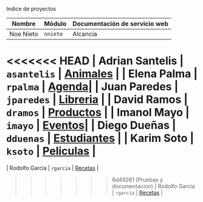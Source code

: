 Indice de proyectos

| Nombre | Módulo | Documentación de servicio web                        |
| ----------- | -------------- | ---
| Noe Nieto   | `nnieto`  | Alcancía |
<<<<<<< HEAD
| Adrian Santelis   | `asantelis`  | [Animales](asantelis.md) |
| Elena Palma | `rpalma`  | [Agenda](rpalma.md)|
| Juan Paredes   | `jparedes`  | [Libreria](jparedes.md) |
| David Ramos   | `dramos`  | [Productos](dramos.md) |
| Imanol Mayo | `imayo` | [Eventos](imayo.md)|
| Diego Dueñas   | `dduenas`  | [Estudiantes](dduenas.md) |
| Karim Soto   | `ksoto`  | [Peliculas](ksoto.md) |
=======
| Rodolfo Garcia   | `rgarcia`  | [Recetas](rgarcia.md) |
>>>>>>> 6d49261 (Pruebas y documentacion)
| Rodolfo Garcia   | `rgarcia`  | [Recetas](rgarcia.md) |